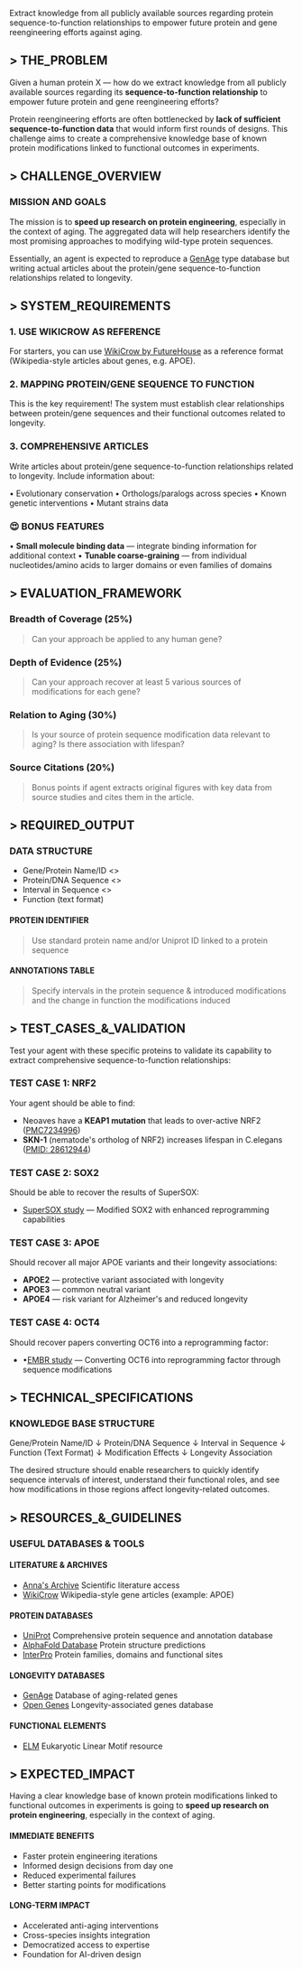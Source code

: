 Extract knowledge from all publicly available sources regarding protein sequence-to-function relationships to empower future protein and gene reengineering efforts against aging.

## > THE_PROBLEM

Given a human protein X — how do we extract knowledge from all publicly available sources regarding its **sequence-to-function relationship** to empower future protein and gene reengineering efforts?

Protein reengineering efforts are often bottlenecked by **lack of sufficient sequence-to-function data** that would inform first rounds of designs. This challenge aims to create a comprehensive knowledge base of known protein modifications linked to functional outcomes in experiments.

## > CHALLENGE_OVERVIEW

### MISSION AND GOALS

The mission is to **speed up research on protein engineering**, especially in the context of aging. The aggregated data will help researchers identify the most promising approaches to modifying wild-type protein sequences.

Essentially, an agent is expected to reproduce a [GenAge](https://genomics.senescence.info/genes/human.html) type database but writing actual articles about the protein/gene sequence-to-function relationships related to longevity.

## > SYSTEM_REQUIREMENTS

### 1. USE WIKICROW AS REFERENCE

For starters, you can use [WikiCrow by FutureHouse](https://wikicrow.ai/APOE) as a reference format (Wikipedia-style articles about genes, e.g. APOE).

### 2. MAPPING PROTEIN/GENE SEQUENCE TO FUNCTION

This is the key requirement! The system must establish clear relationships between protein/gene sequences and their functional outcomes related to longevity.

### 3. COMPREHENSIVE ARTICLES

Write articles about protein/gene sequence-to-function relationships related to longevity. Include information about:

• Evolutionary conservation
• Orthologs/paralogs across species
• Known genetic interventions
• Mutant strains data

### 😍 BONUS FEATURES

• **Small molecule binding data** — integrate binding information for additional context
• **Tunable coarse-graining** — from individual nucleotides/amino acids to larger domains or even families of domains

## > EVALUATION_FRAMEWORK

### Breadth of Coverage (25%)
> Can your approach be applied to any human gene?

### Depth of Evidence (25%)
> Can your approach recover at least 5 various sources of modifications for each gene?

### Relation to Aging (30%)
> Is your source of protein sequence modification data relevant to aging? Is there association with lifespan?

### Source Citations (20%)
> Bonus points if agent extracts original figures with key data from source studies and cites them in the article.

## > REQUIRED_OUTPUT

### DATA STRUCTURE

- Gene/Protein Name/ID <> 
- Protein/DNA Sequence <> 
- Interval in Sequence <> 
- Function (text format)

#### PROTEIN IDENTIFIER
> Use standard protein name and/or Uniprot ID linked to a protein sequence

#### ANNOTATIONS TABLE
> Specify intervals in the protein sequence & introduced modifications and the change in function the modifications induced

## > TEST_CASES_&_VALIDATION

Test your agent with these specific proteins to validate its capability to extract comprehensive sequence-to-function relationships:

### TEST CASE 1: NRF2
Your agent should be able to find:
- Neoaves have a **KEAP1 mutation** that leads to over-active NRF2 ([PMC7234996](https://pmc.ncbi.nlm.nih.gov/articles/PMC7234996/))
- **SKN-1** (nematode's ortholog of NRF2) increases lifespan in C.elegans ([PMID: 28612944](https://pubmed.ncbi.nlm.nih.gov/28612944/))

### TEST CASE 2: SOX2
Should be able to recover the results of SuperSOX:
- [SuperSOX study](https://www.sciencedirect.com/science/article/pii/S1934590923004022) — Modified SOX2 with enhanced reprogramming capabilities

### TEST CASE 3: APOE
Should recover all major APOE variants and their longevity associations:
- **APOE2** — protective variant associated with longevity
- **APOE3** — common neutral variant
- **APOE4** — risk variant for Alzheimer's and reduced longevity

### TEST CASE 4: OCT4
Should recover papers converting OCT6 into a reprogramming factor:
- •[EMBR study](https://www.embopress.org/doi/full/10.15252/embr.201642958) — Converting OCT6 into reprogramming factor through sequence modifications

## > TECHNICAL_SPECIFICATIONS

### KNOWLEDGE BASE STRUCTURE

Gene/Protein Name/ID
    ↓
Protein/DNA Sequence
    ↓
Interval in Sequence
    ↓
Function (Text Format)
    ↓
Modification Effects
    ↓
Longevity Association

The desired structure should enable researchers to quickly identify sequence intervals of interest, understand their functional roles, and see how modifications in those regions affect longevity-related outcomes.

## > RESOURCES_&_GUIDELINES

### USEFUL DATABASES & TOOLS

#### LITERATURE & ARCHIVES
- [Anna's Archive](https://annas-archive.org/)
    Scientific literature access
- [WikiCrow](https://wikicrow.ai/APOE)
    Wikipedia-style gene articles (example: APOE)

#### PROTEIN DATABASES
- [UniProt](https://www.uniprot.org/)
    Comprehensive protein sequence and annotation database
- [AlphaFold Database](https://alphafold.ebi.ac.uk/)
    Protein structure predictions
- [InterPro](https://www.ebi.ac.uk/interpro/)
    Protein families, domains and functional sites

#### LONGEVITY DATABASES
- [GenAge](https://genomics.senescence.info/genes/index.html)
    Database of aging-related genes
- [Open Genes](https://open-genes.com/)
    Longevity-associated genes database

#### FUNCTIONAL ELEMENTS
- [ELM](http://elm.eu.org/)
    Eukaryotic Linear Motif resource

## > EXPECTED_IMPACT

Having a clear knowledge base of known protein modifications linked to functional outcomes in experiments is going to **speed up research on protein engineering**, especially in the context of aging.

#### IMMEDIATE BENEFITS

- Faster protein engineering iterations
- Informed design decisions from day one
- Reduced experimental failures
- Better starting points for modifications
#### LONG-TERM IMPACT

- Accelerated anti-aging interventions
- Cross-species insights integration
- Democratized access to expertise
- Foundation for AI-driven design